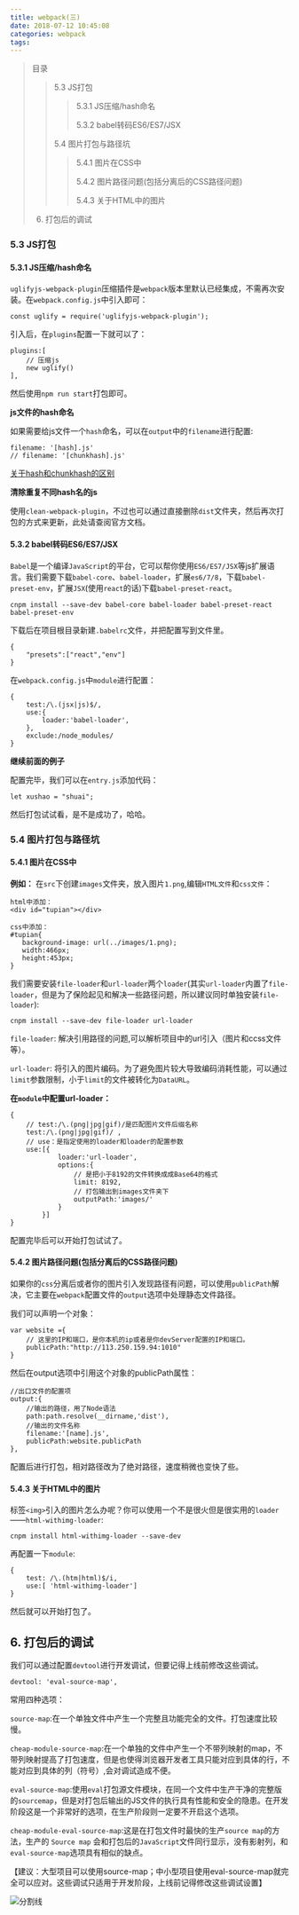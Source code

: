 ```yaml
---
title: webpack(三)  
date: 2018-07-12 10:45:08  
categories: webpack  
tags:
---
```


> 目录
> >
> > 5.3 JS打包
> >
> > > 5.3.1 JS压缩/hash命名
> > > 
> > > 5.3.2 babel转码ES6/ES7/JSX
> >
> > 5.4 图片打包与路径坑
> >
> > > 5.4.1 图片在CSS中
> > >
> > > 5.4.2 图片路径问题(包括分离后的CSS路径问题)
> > >
> > > 5.4.3 关于HTML中的图片
> >
> 6. 打包后的调试

### 5.3 JS打包

#### 5.3.1 JS压缩/hash命名
`uglifyjs-webpack-plugin`压缩插件是`webpack`版本里默认已经集成，不需再次安装。在`webpack.config.js`中引入即可：

    const uglify = require('uglifyjs-webpack-plugin');
    
引入后，在`plugins`配置一下就可以了：

    plugins:[
        // 压缩js
        new uglify()
    ],
    
然后使用`npm run start`打包即可。

**js文件的hash命名**

如果需要给js文件一个`hash`命名，可以在`output`中的`filename`进行配置:

    filename: '[hash].js'
    // filename: '[chunkhash].js'

[关于hash和chunkhash的区别](http://blog.csdn.net/Scarlett_Dream/article/details/78856240)

**清除重复不同hash名的js**

使用`clean-webpack-plugin`，不过也可以通过直接删除`dist`文件夹，然后再次打包的方式来更新，此处请查阅官方文档。

#### 5.3.2 babel转码ES6/ES7/JSX
`Babel`是一个编译`JavaScript`的平台，它可以帮你使用`ES6/ES7/JSX`等js扩展语言。我们需要下载`babel-core`、`babel-loader`，扩展`es6/7/8`，下载`babel-preset-env`，扩展`JSX`(使用`react`的话)下载`babel-preset-react`。

    	
    cnpm install --save-dev babel-core babel-loader babel-preset-react babel-preset-env
    
下载后在项目根目录新建`.babelrc`文件，并把配置写到文件里。

    {
        "presets":["react","env"]
    }
    
在`webpack.config.js`中`module`进行配置：

    {
        test:/\.(jsx|js)$/,
        use:{
            loader:'babel-loader',
        },
        exclude:/node_modules/
    }

**继续前面的例子**

配置完毕，我们可以在`entry.js`添加代码：

    let xushao = "shuai";
    
然后打包试试看，是不是成功了，哈哈。

### 5.4 图片打包与路径坑

#### 5.4.1 图片在CSS中
**例如：**
在`src`下创建`images`文件夹，放入图片`1.png`,编辑`HTML文件`和`css文件`：

    html中添加：
    <div id="tupian"></div>
    
    css中添加：
    #tupian{
       background-image: url(../images/1.png);
       width:466px;
       height:453px;
    }
    
我们需要安装`file-loader`和`url-loader`两个`loader`(其实`url-loader`内置了`file-loader`，但是为了保险起见和解决一些路径问题，所以建议同时单独安装`file-loader`):

    cnpm install --save-dev file-loader url-loader
    
`file-loader`: 解决引用路径的问题,可以解析项目中的url引入（图片和ccss文件等）。

`url-loader`: 将引入的图片编码。为了避免图片较大导致编码消耗性能，可以通过`limit`参数限制，小于`limit`的文件被转化为`DataURL`。

**在`module`中配置url-loader：**

    {
        // test:/\.(png|jpg|gif)/是匹配图片文件后缀名称
        test:/\.(png|jpg|gif)/ ,
        // use：是指定使用的loader和loader的配置参数
        use:[{
                loader:'url-loader',
                options:{
                    // 是把小于8192的文件转换成成Base64的格式
                    limit: 8192,
                    // 打包输出到images文件夹下
                    outputPath:'images/'
                }
            }]
    }

配置完毕后可以开始打包试试了。

#### 5.4.2 图片路径问题(包括分离后的CSS路径问题)
如果你的`css`分离后或者你的图片引入发现路径有问题，可以使用`publicPath`解决，它主要在`webpack`配置文件的`output`选项中处理静态文件路径。

我们可以声明一个对象：

    var website ={
        // 这里的IP和端口，是你本机的ip或者是你devServer配置的IP和端口。
        publicPath:"http://113.250.159.94:1010"
    }
    
然后在output选项中引用这个对象的publicPath属性：

    //出口文件的配置项
    output:{
        //输出的路径，用了Node语法
        path:path.resolve(__dirname,'dist'),
        //输出的文件名称
        filename:'[name].js',
        publicPath:website.publicPath
    },
    
配置后进行打包，相对路径改为了绝对路径，速度稍微也变快了些。

#### 5.4.3 关于HTML中的图片
标签`<img>`引入的图片怎么办呢？你可以使用一个不是很火但是很实用的`loader`——`html-withimg-loader`:

    cnpm install html-withimg-loader --save-dev

再配置一下`module`:

    {
        test: /\.(htm|html)$/i,
        use:[ 'html-withimg-loader'] 
    }

然后就可以开始打包了。

## 6. 打包后的调试
我们可以通过配置`devtool`进行开发调试，但要记得上线前修改这些调试。

    devtool: 'eval-source-map',

常用四种选项：

`source-map`:在一个单独文件中产生一个完整且功能完全的文件。打包速度比较慢。
 
`cheap-module-source-map`:在一个单独的文件中产生一个不带列映射的map，不带列映射提高了打包速度，但是也使得浏览器开发者工具只能对应到具体的行，不能对应到具体的列（符号）,会对调试造成不便。

 `eval-source-map`:使用`eval`打包源文件模块，在同一个文件中生产干净的完整版的`sourcemap`，但是对打包后输出的JS文件的执行具有性能和安全的隐患。在开发阶段这是一个非常好的选项，在生产阶段则一定要不开启这个选项。
 
 `cheap-module-eval-source-map`:这是在打包文件时最快的生产`source map`的方法，生产的 `Source map` 会和打包后的`JavaScript`文件同行显示，没有影射列，和`eval-source-map`选项具有相似的缺点。
 
【建议：大型项目可以使用source-map；中小型项目使用eval-source-map就完全可以应对。这些调试只适用于开发阶段，上线前记得修改这些调试设置】

![分割线](https://thumbnail0.baidupcs.com/thumbnail/9c0f8419c448613afe5e9ce4e03c42dd?fid=1737706044-250528-418203039170764&time=1517058000&rt=sh&sign=FDTAER-DCb740ccc5511e5e8fedcff06b081203-Qkr71fUc1rIISl3r2mSINMehzCM%3D&expires=8h&chkv=0&chkbd=0&chkpc=&dp-logid=624108863495940664&dp-callid=0&size=c710_u400&quality=100&vuk=-&ft=video)